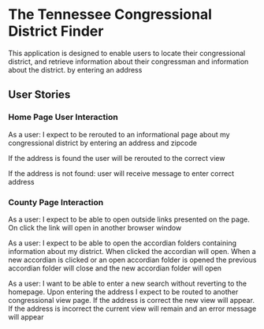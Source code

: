 <h1>The Tennessee Congressional District Finder</h1>
<p> This application is designed to enable users to locate their congressional district, 
and retrieve information about their congressman and information about the district.
by entering an address<P>
<h2>User Stories</h2>
<h3>Home Page User Interaction</h3>
<p>As a user: I expect to be rerouted to an informational page about my congressional district by entering an address and zipcode<p>
<p>If the address is found the user will be rerouted to the correct view<p>
<p>If the address is not found: user will receive message to enter correct address</p>
<h3>County Page Interaction</h3>
<p>As a user: I expect to be able to open outside links presented on the page. On click the link will open in another browser window</p>
<p>As a user: I expect to be able to open the accordian folders containing information about my district. When clicked the accordian will open. When a new accordian is clicked or an open accordian folder is opened the previous accordian folder will close and the new accordian folder will open</p>
<p>As a user: I want to be able to enter a new search without reverting to the homepage. Upon entering the address I expect to be routed to another congressional view page. If the address is correct the new view will appear. If the address is incorrect the current view will remain and an error message will appear</P>
